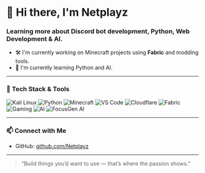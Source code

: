 # 👋 Hi there, I'm Netplayz

### Learning more about Discord bot development, Python, Web Development & AI.

- 🛠️ I'm currently working on Minecraft projects using **Fabric** and modding tools.
- 🌱 I'm currently learning Python and AI.

---

### 🧰 Tech Stack & Tools
![Kali Linux](https://img.shields.io/badge/Kali_Linux-557C94?style=for-the-badge&logo=kalilinux&logoColor=white)
![Python](https://img.shields.io/badge/Python-3670A0?style=for-the-badge&logo=python&logoColor=ffdd54)
![Minecraft](https://img.shields.io/badge/Minecraft-62B47A?style=for-the-badge&logo=minecraft&logoColor=white)
![VS Code](https://img.shields.io/badge/VS_Code-007ACC?style=for-the-badge&logo=visual-studio-code&logoColor=white)
![Cloudflare](https://img.shields.io/badge/Cloudflare-F38020?style=for-the-badge&logo=cloudflare&logoColor=white)
![Fabric](https://img.shields.io/badge/Fabric_Mod-333?style=for-the-badge&logo=minecraft&logoColor=white)
![Gaming](https://img.shields.io/badge/Gaming-9146FF?style=for-the-badge&logo=twitch&logoColor=white)
![AI](https://img.shields.io/badge/Artificial_Intelligence-111111?style=for-the-badge&logo=openai&logoColor=white)
![FocusGen AI](https://media.discordapp.net/attachments/1280253951513727058/1373672428504481924/ChatGPT_Image_May_13_2025_04_05_04_PM.png?ex=682b43a4&is=6829f224&hm=c897777713320064ae932db2ec3e5070961b4e7746732b375cc69cb70b35b508&=&format=webp&quality=lossless&width=953&height=953)

---

### 📫 Connect with Me
- GitHub: [github.com/Netplayz](https://github.com/Netplayz)

---

> “Build things you’d want to use — that’s where the passion shows.”
